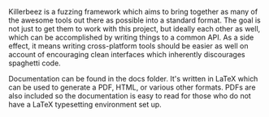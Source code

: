 Killerbeez is a fuzzing framework which aims to bring together as many of the
awesome tools out there as possible into a standard format.  The goal is not
just to get them to work with this project, but ideally each other as well,
which can be accomplished by writing things to a common API.  As a side effect,
it means writing cross-platform tools should be easier as well on account of
encouraging clean interfaces which inherently discourages spaghetti code.

Documentation can be found in the docs folder.  It's written in LaTeX which
can be used to generate a PDF, HTML, or various other formats.  PDFs are also
included so the documentation is easy to read for those who do not have a LaTeX
typesetting environment set up.
